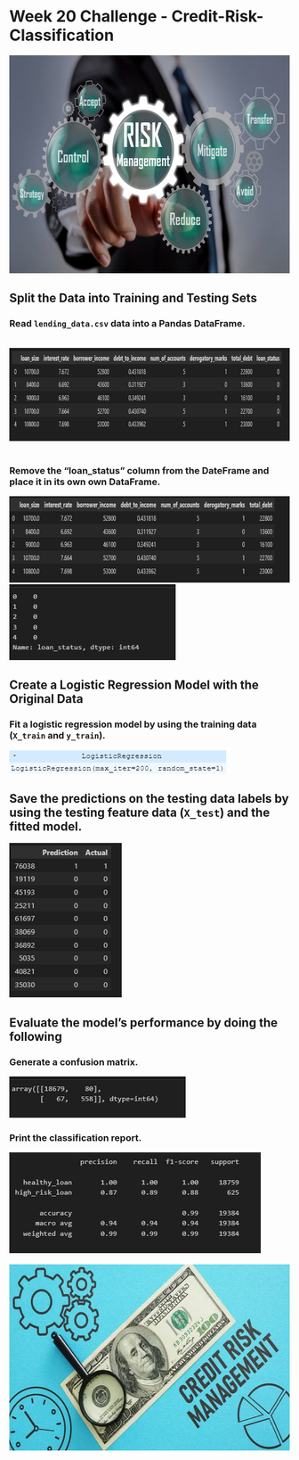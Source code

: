 # Week 20 Challenge - Credit-Risk-Classification

<img src="ReadMe Pics/Pic 12.png" width="648" height="391">


## Split the Data into Training and Testing Sets

### Read `lending_data.csv` data into a Pandas DataFrame.
<br>
<img src="ReadMe Pics/Pic 1.png" width="858" height="167">

<br>
<br>

### Remove the “loan_status” column from the DateFrame and place it in its own own DataFrame.
<img src="ReadMe Pics/Pic 3.png" width="785" height="155">
<img src="ReadMe Pics/Pic 2.png" width="299" height="136">


## Create a Logistic Regression Model with the Original Data

### Fit a logistic regression model by using the training data (`X_train` and `y_train`).

<img src="ReadMe Pics/Pic 16.png" width="390" height="42">

<br>

## Save the predictions on the testing data labels by using the testing feature data (`X_test`) and the fitted model.

<img src="ReadMe Pics/Pic 4.png" width="202" height="277">
<br>



## Evaluate the model’s performance by doing the following

### Generate a confusion matrix.

<img src="ReadMe Pics/Pic 5.png" width="317" height="74">

### Print the classification report.

<img src="ReadMe Pics/Pic 6.png" width="452" height="181">
<br>


<br>

<img src="ReadMe Pics/Pic 15.png" width="597" height="334">

